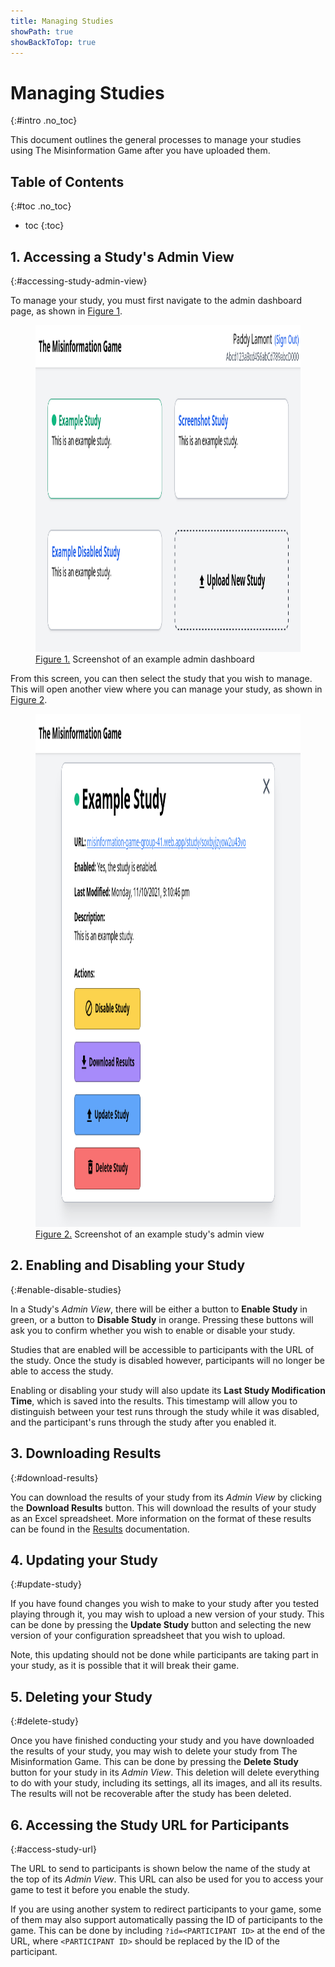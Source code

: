 ```yaml
---
title: Managing Studies
showPath: true
showBackToTop: true
---
```


# Managing Studies
{:#intro .no_toc}

This document outlines the general processes to manage
your studies using The Misinformation Game after you
have uploaded them.



## Table of Contents
{:#toc .no_toc}
* toc
{:toc}



## 1. Accessing a Study's Admin View
{:#accessing-study-admin-view}

To manage your study, you must first navigate to the
admin dashboard page, as shown in [Figure 1](#fig1).

<figure id="fig1">
    <img src="screenshots/example-admin-dashboard-no-border.png" alt="figure 1" height="523" />
    <figcaption><a href="#fig1">Figure 1.</a> Screenshot of an example admin dashboard</figcaption>
</figure>

From this screen, you can then select the study that
you wish to manage. This will open another view where
you can manage your study, as shown in [Figure 2](#fig2).

<figure id="fig2">
    <img src="screenshots/example-admin-study-no-border.png" alt="figure 2" height="821" />
    <figcaption><a href="#fig2">Figure 2.</a> Screenshot of an example study's admin view</figcaption>
</figure>



## 2. Enabling and Disabling your Study
{:#enable-disable-studies}

In a Study's _Admin View_, there will be either
a button to **Enable Study** in green, or a button to
**Disable Study** in orange. Pressing these buttons will ask
you to confirm whether you wish to enable or disable your study.

Studies that are enabled will be accessible to participants
with the URL of the study. Once the study is disabled however,
participants will no longer be able to access the study.

Enabling or disabling your study will also update its **Last
Study Modification Time**, which is saved into the results.
This timestamp will allow you to distinguish between your
test runs through the study while it was disabled, and the
participant's runs through the study after you enabled it.



## 3. Downloading Results
{:#download-results}

You can download the results of your study from its
_Admin View_ by clicking the **Download Results** button.
This will download the results of your study as an Excel
spreadsheet. More information on the format of these results
can be found in the [Results](/Results) documentation.



## 4. Updating your Study
{:#update-study}

If you have found changes you wish to make to your
study after you tested playing through it, you may
wish to upload a new version of your study. This
can be done by pressing the **Update Study** button
and selecting the new version of your configuration
spreadsheet that you wish to upload.

Note, this updating should not be done while
participants are taking part in your study, as it
is possible that it will break their game.



## 5. Deleting your Study
{:#delete-study}

Once you have finished conducting your study and you
have downloaded the results of your study, you may
wish to delete your study from The Misinformation Game.
This can be done by pressing the **Delete Study** button
for your study in its _Admin View_. This deletion
will delete everything to do with your study, including
its settings, all its images, and all its results. The
results will not be recoverable after the study has been
deleted.



## 6. Accessing the Study URL for Participants
{:#access-study-url}

The URL to send to participants is shown below the name
of the study at the top of its _Admin View_. This
URL can also be used for you to access your game to test
it before you enable the study.

If you are using another system to redirect participants
to your game, some of them may also support automatically
passing the ID of participants to the game. This can be
done by including `?id=<PARTICIPANT ID>` at the end of
the URL, where `<PARTICIPANT ID>` should be replaced by
the ID of the participant.
